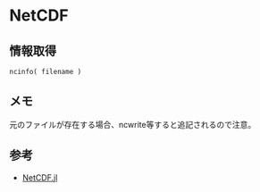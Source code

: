 # NetCDF

## 情報取得
```
ncinfo( filename )
```

## メモ
元のファイルが存在する場合、ncwrite等すると追記されるので注意。

## 参考
 * [NetCDF.jl](https://juliageo.org/NetCDF.jl/dev/quickstart/)
